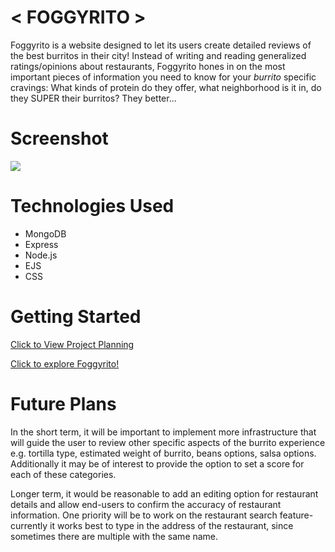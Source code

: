 # < FOGGYRITO >
Foggyrito is a website designed to let its users create detailed reviews of the best burritos in their city!  Instead of writing and reading generalized ratings/opinions about restaurants, Foggyrito hones in on the most important pieces of information you need to know for your *burrito* specific cravings: What kinds of protein do they offer, what neighborhood is it in, do they SUPER their burritos?  They better...

# Screenshot
<img src="https://imgur.com/YT7nVws.png">

# Technologies Used

- MongoDB
- Express
- Node.js
- EJS
- CSS

# Getting Started

[Click to View Project Planning](https://trello.com/b/QNGsbssY/foggyrito)

[Click to explore Foggyrito!](https://foggyrito-4b7695cb1b55.herokuapp.com/)

# Future Plans

In the short term, it will be important to implement more infrastructure that will guide the user to review other specific aspects of the burrito experience e.g. tortilla type, estimated weight of burrito, beans options, salsa options.  Additionally it may be of interest to provide the option to set a score for each of these categories.

Longer term, it would be reasonable to add an editing option for restaurant details and allow end-users to confirm the accuracy of restaurant information.  One priority will be to work on the restaurant search feature- currently it works best to type in the address of the restaurant, since sometimes there are multiple with the same name.